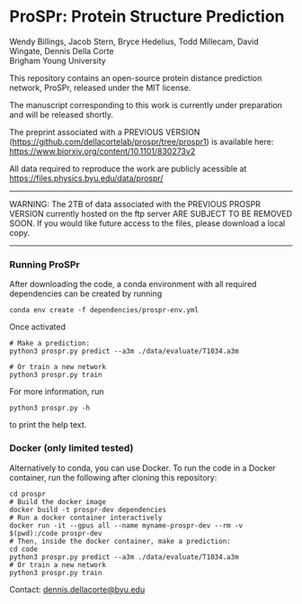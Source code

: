 # ProSPr: Protein Structure Prediction
Wendy Billings, Jacob Stern, Bryce Hedelius, Todd Millecam, David Wingate, Dennis Della Corte   
Brigham Young University     

This repository contains an open-source protein distance prediction network, ProSPr, released under the MIT license.

The manuscript corresponding to this work is currently under preparation and will be released shortly.

The preprint associated with a PREVIOUS VERSION (https://github.com/dellacortelab/prospr/tree/prospr1) is available here: https://www.biorxiv.org/content/10.1101/830273v2  

All data required to reproduce the work are publicly acessible at https://files.physics.byu.edu/data/prospr/

*************************************
WARNING: The 2TB of data associated with the PREVIOUS PROSPR VERSION currently hosted on the ftp server ARE SUBJECT TO BE REMOVED SOON. If you would like future access to the files, please download a local copy.
*************************************

### Running ProSPr

After downloading the code, a conda environment with all required dependencies can be created by running    
```
conda env create -f dependencies/prospr-env.yml
```   
Once activated
```
# Make a prediction:
python3 prospr.py predict --a3m ./data/evaluate/T1034.a3m

# Or train a new network
python3 prospr.py train

```
For more information, run    
```
python3 prospr.py -h
```
to print the help text.   


### Docker (only limited tested)
Alternatively to conda, you can use Docker. To run the code in a Docker container, run the following after cloning this repository:
```
cd prospr
# Build the docker image
docker build -t prospr-dev dependencies
# Run a docker container interactively
docker run -it --gpus all --name myname-prospr-dev --rm -v $(pwd):/code prospr-dev
# Then, inside the docker container, make a prediction:
cd code
python3 prospr.py predict --a3m ./data/evaluate/T1034.a3m
# Or train a new network
python3 prospr.py train
```

Contact: dennis.dellacorte@byu.edu
